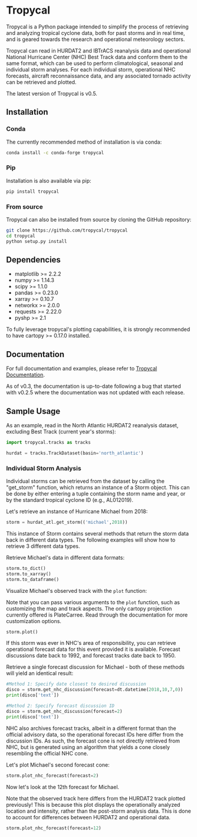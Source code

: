 # Tropycal
Tropycal is a Python package intended to simplify the process of retrieving and analyzing tropical cyclone data, both for past storms and in real time, and is geared towards the research and operational meteorology sectors.

Tropycal can read in HURDAT2 and IBTrACS reanalysis data and operational National Hurricane Center (NHC) Best Track data and conform them to the same format, which can be used to perform climatological, seasonal and individual storm analyses. For each individual storm, operational NHC forecasts, aircraft reconnaissance data, and any associated tornado activity can be retrieved and plotted.

The latest version of Tropycal is v0.5.

## Installation


### Conda

The currently recommended method of installation is via conda:

```sh
conda install -c conda-forge tropycal
```

### Pip

Installation is also available via pip:

```sh
pip install tropycal
```

### From source

Tropycal can also be installed from source by cloning the GitHub repository:

```sh
git clone https://github.com/tropycal/tropycal
cd tropycal
python setup.py install
```

## Dependencies
- matplotlib >= 2.2.2
- numpy >= 1.14.3
- scipy >= 1.1.0
- pandas >= 0.23.0
- xarray >= 0.10.7
- networkx >= 2.0.0
- requests >= 2.22.0
- pyshp >= 2.1

To fully leverage tropycal's plotting capabilities, it is strongly recommended to have cartopy >= 0.17.0 installed.

## Documentation
For full documentation and examples, please refer to [Tropycal Documentation](https://tropycal.github.io/tropycal/).

As of v0.3, the documentation is up-to-date following a bug that started with v0.2.5 where the documentation was not updated with each release.

## Sample Usage
As an example, read in the North Atlantic HURDAT2 reanalysis dataset, excluding Best Track (current year's storms):

```python
import tropycal.tracks as tracks

hurdat = tracks.TrackDataset(basin='north_atlantic')
```

### Individual Storm Analysis

Individual storms can be retrieved from the dataset by calling the "get_storm" function, which returns an instance of a Storm object. This can be done by either entering a tuple containing the storm name and year, or by the standard tropical cyclone ID (e.g., AL012019).

Let's retrieve an instance of Hurricane Michael from 2018:

```python
storm = hurdat_atl.get_storm(('michael',2018))
```

This instance of Storm contains several methods that return the storm data back in different data types. The following examples will show how to retrieve 3 different data types.

Retrieve Michael's data in different data formats:

```python
storm.to_dict()
storm.to_xarray()
storm.to_dataframe()
```

Visualize Michael's observed track with the `plot` function:

Note that you can pass various arguments to the `plot` function, such as customizing the map and track aspects. The only cartopy projection currently offered is PlateCarree. Read through the documentation for more customization options.

```python
storm.plot()
```

If this storm was ever in NHC's area of responsibility, you can retrieve operational forecast data for this event provided it is available. Forecast discussions date back to 1992, and forecast tracks date back to 1950.

Retrieve a single forecast discussion for Michael - both of these methods will yield an identical result:

```python
#Method 1: Specify date closest to desired discussion
disco = storm.get_nhc_discussion(forecast=dt.datetime(2018,10,7,0))
print(disco['text'])

#Method 2: Specify forecast discussion ID
disco = storm.get_nhc_discussion(forecast=2)
print(disco['text'])
```

NHC also archives forecast tracks, albeit in a different format than the official advisory data, so the operational forecast IDs here differ from the discussion IDs. As such, the forecast cone is not directly retrieved from NHC, but is generated using an algorithm that yields a cone closely resembling the official NHC cone.

Let's plot Michael's second forecast cone:

```python
storm.plot_nhc_forecast(forecast=2)
```

Now let's look at the 12th forecast for Michael.

Note that the observed track here differs from the HURDAT2 track plotted previously! This is because this plot displays the operationally analyzed location and intensity, rather than the post-storm analysis data. This is done to account for differences between HURDAT2 and operational data.

```python
storm.plot_nhc_forecast(forecast=12)
```
